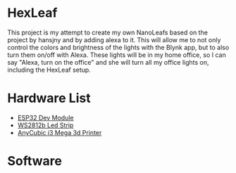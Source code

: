 # HexLeaf
This project is my attempt to create my own NanoLeafs based on the project by hansjny and by adding alexa to it. This will allow me to not only control the colors and brightness of the lights with the Blynk app, 
but to also turn them on/off with Alexa. These lights will be in my home office, so I can say "Alexa, turn on the office" and she will turn all my office lights on, including the HexLeaf setup.

# Hardware List
* [ESP32 Dev Module](https://www.amazon.com/gp/product/B07Q576VWZ/ref=ppx_yo_dt_b_asin_title_o00_s00?ie=UTF8&psc=1)
* [WS2812b Led Strip](https://www.amazon.com/BTF-LIGHTING-Flexible-Individually-Addressable-Non-waterproof/dp/B01CDTEJBG/ref=sr_1_4?keywords=ws2812b+strip&qid=1575336040&sr=8-4)
* [AnyCubic i3 Mega 3d Printer](https://www.anycubic.com/collections/anycubic-mega-3d-printers/products/anycubic-i3-mega-s?variant=30151431192636)

# Software 

